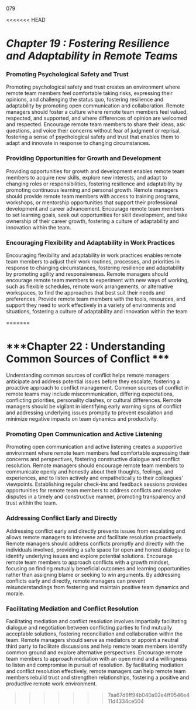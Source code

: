 079

<<<<<<< HEAD


# ***Chapter 19 : Fostering Resilience and Adaptability in Remote Teams***



### **Promoting Psychological Safety and Trust**

Promoting psychological safety and trust creates an environment where remote team members feel comfortable taking risks, expressing their opinions, and challenging the status quo, fostering resilience and adaptability by promoting open communication and collaboration. Remote managers should foster a culture where remote team members feel valued, respected, and supported, and where differences of opinion are welcomed and respected. Encourage remote team members to share their ideas, ask questions, and voice their concerns without fear of judgment or reprisal, fostering a sense of psychological safety and trust that enables them to adapt and innovate in response to changing circumstances.

### **Providing Opportunities for Growth and Development**

Providing opportunities for growth and development enables remote team members to acquire new skills, explore new interests, and adapt to changing roles or responsibilities, fostering resilience and adaptability by promoting continuous learning and personal growth. Remote managers should provide remote team members with access to training programs, workshops, or mentorship opportunities that support their professional development and career advancement. Encourage remote team members to set learning goals, seek out opportunities for skill development, and take ownership of their career growth, fostering a culture of adaptability and innovation within the team.

### **Encouraging Flexibility and Adaptability in Work Practices**

Encouraging flexibility and adaptability in work practices enables remote team members to adjust their work routines, processes, and priorities in response to changing circumstances, fostering resilience and adaptability by promoting agility and responsiveness. Remote managers should encourage remote team members to experiment with new ways of working, such as flexible schedules, remote work arrangements, or alternative workspaces, to find the approaches that best suit their needs and preferences. Provide remote team members with the tools, resources, and support they need to work effectively in a variety of environments and situations, fostering a culture of adaptability and innovation within the team


=======
# ***Chapter 22 : Understanding Common Sources of Conflict ***


Understanding common sources of conflict helps remote managers anticipate and address potential issues before they escalate, fostering a proactive approach to conflict management. Common sources of conflict in remote teams may include miscommunication, differing expectations, conflicting priorities, personality clashes, or cultural differences. Remote managers should be vigilant in identifying early warning signs of conflict and addressing underlying issues promptly to prevent escalation and minimize negative impacts on team dynamics and productivity.

### **Promoting Open Communication and Active Listening**

Promoting open communication and active listening creates a supportive environment where remote team members feel comfortable expressing their concerns and perspectives, fostering constructive dialogue and conflict resolution. Remote managers should encourage remote team members to communicate openly and honestly about their thoughts, feelings, and experiences, and to listen actively and empathetically to their colleagues' viewpoints. Establishing regular check-ins and feedback sessions provides opportunities for remote team members to address conflicts and resolve disputes in a timely and constructive manner, promoting transparency and trust within the team.

### **Addressing Conflict Early and Directly**

Addressing conflict early and directly prevents issues from escalating and allows remote managers to intervene and facilitate resolution proactively. Remote managers should address conflicts promptly and directly with the individuals involved, providing a safe space for open and honest dialogue to identify underlying issues and explore potential solutions. Encourage remote team members to approach conflicts with a growth mindset, focusing on finding mutually beneficial outcomes and learning opportunities rather than assigning blame or seeking to win arguments. By addressing conflicts early and directly, remote managers can prevent misunderstandings from festering and maintain positive team dynamics and morale.

### **Facilitating Mediation and Conflict Resolution**

Facilitating mediation and conflict resolution involves impartially facilitating dialogue and negotiation between conflicting parties to find mutually acceptable solutions, fostering reconciliation and collaboration within the team. Remote managers should serve as mediators or appoint a neutral third party to facilitate discussions and help remote team members identify common ground and explore alternative perspectives. Encourage remote team members to approach mediation with an open mind and a willingness to listen and compromise in pursuit of resolution. By facilitating mediation and conflict resolution effectively, remote managers can help remote team members rebuild trust and strengthen relationships, fostering a positive and productive remote work environment.



>>>>>>> 7aa67d8ff94b040a92e4ff9546e411d4334ce504
